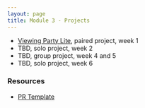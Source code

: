 ```yaml
---
layout: page
title: Module 3 - Projects
---
```


* [Viewing Party Lite](./viewing_party_lite/index), paired project, week 1
* TBD, solo project, week 2
* TBD, group project, week 4 and 5
* TBD, solo project, week 6


### Resources
- [PR Template](./pr_template)
